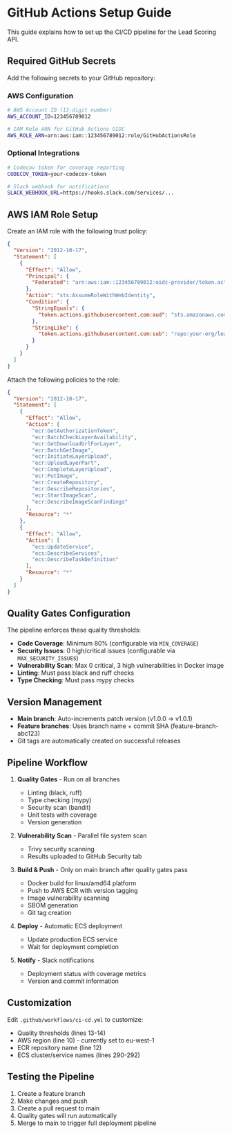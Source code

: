 # GitHub Actions Setup Guide

This guide explains how to set up the CI/CD pipeline for the Lead Scoring API.

## Required GitHub Secrets

Add the following secrets to your GitHub repository:

### AWS Configuration
```bash
# AWS Account ID (12-digit number)
AWS_ACCOUNT_ID=123456789012

# IAM Role ARN for GitHub Actions OIDC
AWS_ROLE_ARN=arn:aws:iam::123456789012:role/GitHubActionsRole
```

### Optional Integrations
```bash
# Codecov token for coverage reporting
CODECOV_TOKEN=your-codecov-token

# Slack webhook for notifications
SLACK_WEBHOOK_URL=https://hooks.slack.com/services/...
```

## AWS IAM Role Setup

Create an IAM role with the following trust policy:

```json
{
  "Version": "2012-10-17",
  "Statement": [
    {
      "Effect": "Allow",
      "Principal": {
        "Federated": "arn:aws:iam::123456789012:oidc-provider/token.actions.githubusercontent.com"
      },
      "Action": "sts:AssumeRoleWithWebIdentity",
      "Condition": {
        "StringEquals": {
          "token.actions.githubusercontent.com:aud": "sts.amazonaws.com"
        },
        "StringLike": {
          "token.actions.githubusercontent.com:sub": "repo:your-org/lead-scoring-model:*"
        }
      }
    }
  ]
}
```

Attach the following policies to the role:

```json
{
  "Version": "2012-10-17",
  "Statement": [
    {
      "Effect": "Allow",
      "Action": [
        "ecr:GetAuthorizationToken",
        "ecr:BatchCheckLayerAvailability",
        "ecr:GetDownloadUrlForLayer",
        "ecr:BatchGetImage",
        "ecr:InitiateLayerUpload",
        "ecr:UploadLayerPart",
        "ecr:CompleteLayerUpload",
        "ecr:PutImage",
        "ecr:CreateRepository",
        "ecr:DescribeRepositories",
        "ecr:StartImageScan",
        "ecr:DescribeImageScanFindings"
      ],
      "Resource": "*"
    },
    {
      "Effect": "Allow",
      "Action": [
        "ecs:UpdateService",
        "ecs:DescribeServices",
        "ecs:DescribeTaskDefinition"
      ],
      "Resource": "*"
    }
  ]
}
```

## Quality Gates Configuration

The pipeline enforces these quality thresholds:

- **Code Coverage**: Minimum 80% (configurable via `MIN_COVERAGE`)
- **Security Issues**: 0 high/critical issues (configurable via `MAX_SECURITY_ISSUES`)
- **Vulnerability Scan**: Max 0 critical, 3 high vulnerabilities in Docker image
- **Linting**: Must pass black and ruff checks
- **Type Checking**: Must pass mypy checks

## Version Management

- **Main branch**: Auto-increments patch version (v1.0.0 → v1.0.1)
- **Feature branches**: Uses branch name + commit SHA (feature-branch-abc123)
- Git tags are automatically created on successful releases

## Pipeline Workflow

1. **Quality Gates** - Run on all branches
   - Linting (black, ruff)
   - Type checking (mypy)  
   - Security scan (bandit)
   - Unit tests with coverage
   - Version generation

2. **Vulnerability Scan** - Parallel file system scan
   - Trivy security scanning
   - Results uploaded to GitHub Security tab

3. **Build & Push** - Only on main branch after quality gates pass
   - Docker build for linux/amd64 platform
   - Push to AWS ECR with version tagging
   - Image vulnerability scanning
   - SBOM generation
   - Git tag creation

4. **Deploy** - Automatic ECS deployment
   - Update production ECS service
   - Wait for deployment completion

5. **Notify** - Slack notifications
   - Deployment status with coverage metrics
   - Version and commit information

## Customization

Edit `.github/workflows/ci-cd.yml` to customize:

- Quality thresholds (lines 13-14)
- AWS region (line 10) - currently set to eu-west-1
- ECR repository name (line 12)
- ECS cluster/service names (lines 290-292)

## Testing the Pipeline

1. Create a feature branch
2. Make changes and push
3. Create a pull request to main
4. Quality gates will run automatically
5. Merge to main to trigger full deployment pipeline